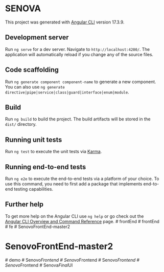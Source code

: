# SENOVA

This project was generated with [Angular CLI](https://github.com/angular/angular-cli) version 17.3.9.

## Development server

Run `ng serve` for a dev server. Navigate to `http://localhost:4200/`. The application will automatically reload if you change any of the source files.

## Code scaffolding

Run `ng generate component component-name` to generate a new component. You can also use `ng generate directive|pipe|service|class|guard|interface|enum|module`.

## Build

Run `ng build` to build the project. The build artifacts will be stored in the `dist/` directory.

## Running unit tests

Run `ng test` to execute the unit tests via [Karma](https://karma-runner.github.io).

## Running end-to-end tests

Run `ng e2e` to execute the end-to-end tests via a platform of your choice. To use this command, you need to first add a package that implements end-to-end testing capabilities.

## Further help

To get more help on the Angular CLI use `ng help` or go check out the [Angular CLI Overview and Command Reference](https://angular.io/cli) page.
#   f r o n t E n d  
 #   f r o n t E n d  
 #   f e  
 # SenovoFrontEnd-master2
# SenovoFrontEnd-master2
#   d e m o  
 #   S e n o v o _ F r o n t e n d  
 #   S e n o v o _ F r o n t e n d  
 #   S e n o v o _ F r o n t e n d  
 #   S e n o v o _ F r o n t e n d  
 #   S e n o v a _ F i n a l _ U I  
 